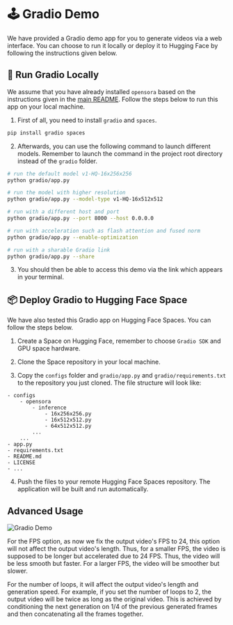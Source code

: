 # 🕹 Gradio Demo

We have provided a Gradio demo app for you to generate videos via a web interface. You can choose to run it locally or deploy it to Hugging Face by following the instructions given below.

## 🚀 Run Gradio Locally

We assume that you have already installed `opensora` based on the instructions given in the [main README](../README.md). Follow the steps below to run this app on your local machine.

1. First of all, you need to install `gradio` and `spaces`.

```bash
pip install gradio spaces
```

2. Afterwards, you can use the following command to launch different models. Remember to launch the command in the project root directory instead of the `gradio` folder.

```bash
# run the default model v1-HQ-16x256x256
python gradio/app.py

# run the model with higher resolution
python gradio/app.py --model-type v1-HQ-16x512x512

# run with a different host and port
python gradio/app.py --port 8000 --host 0.0.0.0

# run with acceleration such as flash attention and fused norm
python gradio/app.py --enable-optimization

# run with a sharable Gradio link
python gradio/app.py --share
```

3. You should then be able to access this demo via the link which appears in your terminal.


## 📦 Deploy Gradio to Hugging Face Space

We have also tested this Gradio app on Hugging Face Spaces. You can follow the steps below.

1. Create a Space on Hugging Face, remember to choose `Gradio SDK` and GPU space hardware.

2. Clone the Space repository in your local machine.

3. Copy the `configs` folder and `gradio/app.py` and `gradio/requirements.txt` to the repository you just cloned. The file structure will look like:

```text
- configs
    - opensora
        - inference
            - 16x256x256.py
            - 16x512x512.py
            - 64x512x512.py
        ...
    ...
- app.py
- requirements.txt
- README.md
- LICENSE
- ...
```

4. Push the files to your remote Hugging Face Spaces repository. The application will be built and run automatically.

## Advanced Usage

![Gradio Demo](/assets/readme/gradio_advanced.png)

For the FPS option, as now we fix the output video's FPS to 24, this option will not affect the output video's length. Thus, for a smaller FPS, the video is supposed to be longer but accelerated due to 24 FPS. Thus, the video will be less smooth but faster. For a larger FPS, the video will be smoother but slower.

For the number of loops, it will affect the output video's length and generation speed. For example, if you set the number of loops to 2, the output video will be twice as long as the original video. This is achieved by conditioning the next generation on 1/4 of the previous generated frames and then concatenating all the frames together.
